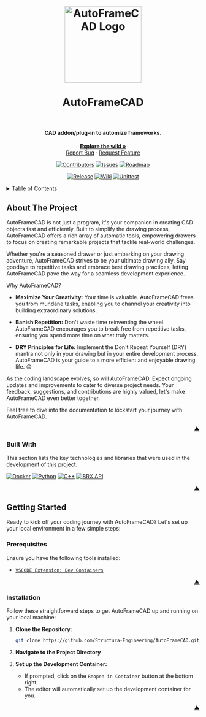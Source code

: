 <a name="readme-top"></a>

<h1 align="center">
  <br>
    <a href="https://structura-engineering.com/">
      <img src="https://github.com/Structura-Engineering/AutoFrameCAD/blob/main/.github/images/favicon.ico" alt="AutoFrameCAD Logo" width="200">
    </a>
  <br><br>
  AutoFrameCAD
  <br>
  <br>
</h1>

<h4 align="center">CAD addon/plug-in to automize frameworks.</h4>

<div align="center">
  <p>
    <a href="https://wiki.structura-engineering.com/"><strong>Explore the wiki »</strong></a>
    <br />
    <a href="https://github.com/Structura-Engineering/AutoFrameCAD/issues">Report Bug</a>
    ·
    <a href="https://github.com/Structura-Engineering/AutoFrameCAD/issues">Request Feature</a>
  </p>
</div>

<div align="center">

[![Contributors][contributors_shield]][contributors_url]
[![Issues][issues_shield]][issues_url]
[![Roadmap][roadmap_shield]][roadmap_url]

</div>
<div align="center">

[![Release][release_shield]][release_url]
[![Wiki][wiki_shield]][wiki_url]
[![Unittest][test_shield]][test_url]

</div>

<details>
  <summary>Table of Contents</summary>
  <ol>
    <li>
      <a href="#about-the-project">About The Project</a>
      <ul>
        <li><a href="#built-with">Built With</a></li>
      </ul>
    </li>
    <li>
      <a href="#getting-started">Getting Started</a>
      <ul>
        <li><a href="#prerequisites">Prerequisites</a></li>
        <li><a href="#installation">Installation</a></li>
      </ul>
    </li>
    <li><a href="https://github.com/Structura-Engineering/AutoFrameCAD?tab=coc-ov-file">Code of Conduct</a></li>
    <li><a href="https://github.com/Structura-Engineering/AutoFrameCAD/blob/main/CONTRIBUTING.md">Contributing</a></li>
    <li><a href="https://github.com/Structura-Engineering/AutoFrameCAD?tab=AGPL-3.0-1-ov-file">License</a></li>
    <li><a href="https://github.com/Structura-Engineering/AutoFrameCAD?tab=security-ov-file">Security</a></li>
    <li><a href="https://github.com/Structura-Engineering/AutoFrameCAD/blob/main/CHANGELOG.md">Changelog</a></li>
  </ol>
</details>

## About The Project

AutoFrameCAD is not just a program, it's your companion in creating CAD objects fast and efficiently. Built to simplify the drawing process, AutoFrameCAD offers a rich array of automatic tools, empowering drawers to focus on creating remarkable projects that tackle real-world challenges.

Whether you're a seasoned drawer or just embarking on your drawing adventure, AutoFrameCAD strives to be your ultimate drawing ally. Say goodbye to repetitive tasks and embrace best drawing practices, letting AutoFrameCAD pave the way for a seamless development experience.

Why AutoFrameCAD?

- **Maximize Your Creativity:** Your time is valuable. AutoFrameCAD frees you from mundane tasks, enabling you to channel your creativity into building extraordinary solutions.

- **Banish Repetition:** Don't waste time reinventing the wheel. AutoFrameCAD encourages you to break free from repetitive tasks, ensuring you spend more time on what truly matters.

- **DRY Principles for Life:** Implement the Don't Repeat Yourself (DRY) mantra not only in your drawing but in your entire development process. AutoFrameCAD is your guide to a more efficient and enjoyable drawing life. 😊

As the coding landscape evolves, so will AutoFrameCAD. Expect ongoing updates and improvements to cater to diverse project needs. Your feedback, suggestions, and contributions are highly valued, let's make AutoFrameCAD even better together.

Feel free to dive into the documentation to kickstart your journey with AutoFrameCAD.

<p align="right"><a href="#readme-top">▲</a></p>

### Built With

This section lists the key technologies and libraries that were used in the development of this project.

[![Docker][docker_shield]][docker_url]
[![Python][python_shield]][python_url]
[![C++][cpp_shield]][cpp_url]
[![BRX API][brx_api_shield]][brx_api_url]

<p align="right"><a href="#readme-top">▲</a></p>

## Getting Started

Ready to kick off your coding journey with AutoFrameCAD? Let's set up your local environment in a few simple steps:

### Prerequisites

Ensure you have the following tools installed:

- [`VSCODE Extension: Dev Containers`][dev_containers_url]

<p align="right"><a href="#readme-top">▲</a></p>

### Installation

Follow these straightforward steps to get AutoFrameCAD up and running on your local machine:

1. **Clone the Repository:**
   ```sh
   git clone https://github.com/Structura-Engineering/AutoFrameCAD.git
   ```
2. **Navigate to the Project Directory**

3. **Set up the Development Container:**
   - If prompted, click on the `Reopen in Container` button at the bottom right.
   - The editor will automatically set up the development container for you.

<p align="right"><a href="#readme-top">▲</a></p>

[contributors_shield]: https://img.shields.io/github/contributors/Structura-Engineering/AutoFrameCAD?style=for-the-badge&color=blue
[contributors_url]: https://github.com/Structura-Engineering/AutoFrameCAD/graphs/contributors
[issues_shield]: https://img.shields.io/github/issues/Structura-Engineering/AutoFrameCAD?style=for-the-badge&color=yellow
[issues_url]: https://github.com/Structura-Engineering/AutoFrameCAD/issues
[roadmap_shield]: https://img.shields.io/badge/Roadmap-Click%20Me!-purple.svg?style=for-the-badge
[roadmap_url]: https://github.com/orgs/Structura-Engineering/projects/4
[docker_shield]: https://img.shields.io/badge/Docker-2496ED?style=for-the-badge&logo=docker&logoColor=white
[docker_url]: https://docker.com/
[python_shield]: https://img.shields.io/badge/Python-3776AB?style=for-the-badge&logo=python&logoColor=white
[python_url]: https://python.org/
[cpp_shield]: https://img.shields.io/badge/C++-00599C?style=for-the-badge&logo=cplusplus&logoColor=white
[cpp_url]: https://isocpp.org
[brx_api_shield]: https://img.shields.io/badge/BRX%20API-3776AB?style=for-the-badge&logo=librariesdotio&logoColor=white&color=red
[brx_api_url]: https://www.bricsys.com/en-eu/developers
[release_shield]: https://img.shields.io/endpoint?url=https://gist.githubusercontent.com/illyrius666/75d51317191738246cdec92eabcc599f/raw/release_badge.json
[release_url]: https://github.com/Structura-Engineering/AutoFrameCAD/releases
[wiki_shield]: https://img.shields.io/endpoint?url=https://gist.githubusercontent.com/illyrius666/75d51317191738246cdec92eabcc599f/raw/wiki_badge.json
[wiki_url]: https://wiki.structura-engineering.com/
[test_shield]: https://img.shields.io/endpoint?url=https://gist.githubusercontent.com/illyrius666/75d51317191738246cdec92eabcc599f/raw/test_badge.json
[test_url]: https://github.com/Structura-Engineering/AutoFrameCAD/actions
[dev_containers_url]: https://marketplace.visualstudio.com/items?itemName=ms-vscode-remote.remote-containers

